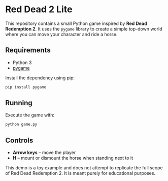 # Red Dead 2 Lite

This repository contains a small Python game inspired by **Red Dead Redemption 2**. It uses the `pygame` library to create a simple top-down world where you can move your character and ride a horse.

## Requirements

* Python 3
* [pygame](https://www.pygame.org)

Install the dependency using pip:

```bash
pip install pygame
```

## Running

Execute the game with:

```bash
python game.py
```

## Controls

* **Arrow keys** &ndash; move the player
* **H** &ndash; mount or dismount the horse when standing next to it

This demo is a toy example and does not attempt to replicate the full scope of Red Dead Redemption 2. It is meant purely for educational purposes.
